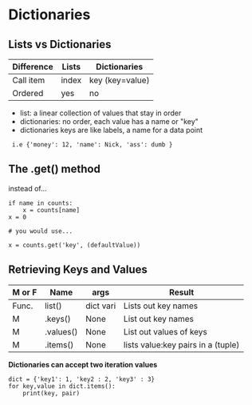# Dictionaries

## Lists vs Dictionaries
| Difference | Lists | Dictionaries | 
|------------|-------|--------------|
|Call item   | index | key (key=value) |
|Ordered    | yes   | no


- list: a linear collection of values that stay in order
- dictionaries: no order, each value has a name or "key"
- dictionaries keys are like labels, a name for a data point
```
 i.e {'money': 12, 'name': Nick, 'ass': dumb }
```
## The .get() method

instead of... 
```
if name in counts:
    x = counts[name]
x = 0

# you would use...

x = counts.get('key', (defaultValue))
```

## Retrieving Keys and Values
| M or F | Name | args | Result|
|--------|------|------|-------|
|Func.| list() | dict vari| Lists out key names
| M	| .keys() | None| List out key names | 
| M | .values() | None| List out values of keys
| M | .items() | None | lists value:key pairs in a (tuple)

**Dictionaries can accept two iteration values**
```
dict = {'key1': 1, 'key2 : 2, 'key3' : 3}
for key,value in dict.items():
	print(key, pair)
	
```
